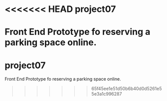 <<<<<<< HEAD
project07
=========

Front End Prototype fo reserving a parking space online. 
=======
project07
=========

Front End Prototype fo reserving a parking space online. 
>>>>>>> 65f45ee1e51d50b6b40d0d5261e55e3a1c996287
